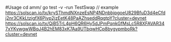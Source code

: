 #Usage
cd amm/
go test -v -run TestSwap
// example
https://solscan.io/tx/krySThmdNXnzeEsNP4NDnbbjpgoeU829BfuD3d4eCfdj2nr3CKkLtzjgfX6Pivp2jzEetK48PaAZhseddRqgtpY?cluster=devnet
https://solscan.io/tx/QjB5TrL4pH6QR6Hy5dJPmPqnkGfMsLc5R8XFAVAR347xYKywgwWBqJ4B2hEM83xK7Aa9UTbqwHCp8bygypmboRk?cluster=devnet
